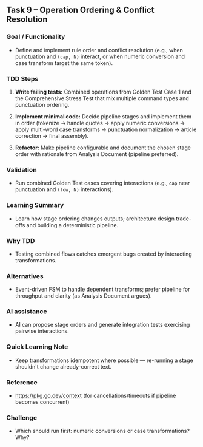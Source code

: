 ## **Task 9 – Operation Ordering & Conflict Resolution**

### **Goal / Functionality**

- Define and implement rule order and conflict resolution (e.g., when punctuation and `(cap, N)` interact, or when numeric conversion and case transform target the same token).

### **TDD Steps**

1. **Write failing tests:** Combined operations from Golden Test Case 1 and the Comprehensive Stress Test that mix multiple command types and punctuation ordering.

2. **Implement minimal code:** Decide pipeline stages and implement them in order (tokenize → handle quotes → apply numeric conversions → apply multi-word case transforms → punctuation normalization → article correction → final assembly).

3. **Refactor:** Make pipeline configurable and document the chosen stage order with rationale from Analysis Document (pipeline preferred).

### **Validation**

- Run combined Golden Test cases covering interactions (e.g., `cap` near punctuation and `(low, N)` interactions).

### **Learning Summary**

- Learn how stage ordering changes outputs; architecture design trade-offs and building a deterministic pipeline.

### **Why TDD**

- Testing combined flows catches emergent bugs created by interacting transformations.

### **Alternatives**

- Event-driven FSM to handle dependent transforms; prefer pipeline for throughput and clarity (as Analysis Document argues).

### **AI assistance**

- AI can propose stage orders and generate integration tests exercising pairwise interactions.

### **Quick Learning Note**

- Keep transformations idempotent where possible — re-running a stage shouldn't change already-correct text.

### **Reference**

- https://pkg.go.dev/context (for cancellations/timeouts if pipeline becomes concurrent)

### **Challenge**

- Which should run first: numeric conversions or case transformations? Why?